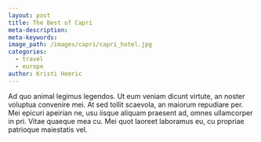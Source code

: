 ```yaml
---
layout: post
title: The Best of Capri
meta-description:
meta-keywords:
image_path: /images/capri/capri_hotel.jpg
categories:
  - travel
  - europe
author: Kristi Hemric
---
```


Ad quo animal legimus legendos. Ut eum veniam dicunt virtute, an noster voluptua convenire mei. At sed tollit scaevola, an maiorum repudiare per. Mei epicuri apeirian ne, usu iisque aliquam praesent ad, omnes ullamcorper in pri. Vitae quaeque mea cu. Mei quot laoreet laboramus eu, cu propriae patrioque maiestatis vel.
